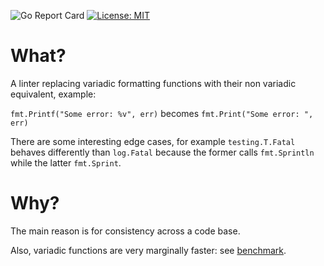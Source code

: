 ![Go Report Card](https://goreportcard.com/badge/github.com/JRBANCEL/Linter)
[![License: MIT](https://img.shields.io/badge/License-MIT-yellow.svg)](https://opensource.org/licenses/MIT)

# What?
A linter replacing variadic formatting functions with their non variadic equivalent, example:

`fmt.Printf("Some error: %v", err)` becomes `fmt.Print("Some error: ", err)`

There are some interesting edge cases, for example `testing.T.Fatal` behaves differently than `log.Fatal` because the former calls `fmt.Sprintln` while the latter `fmt.Sprint`.

# Why?
The main reason is for consistency across a code base.

Also, variadic functions are very marginally faster: see [benchmark](https://github.com/JRBANCEL/Experimental/blob/master/FmtBenchmark/output.txt).
